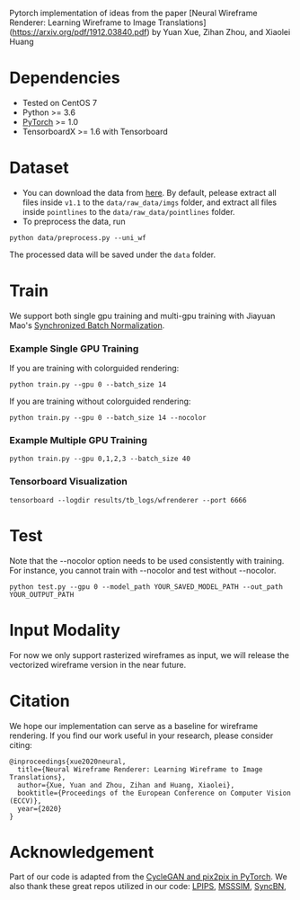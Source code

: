 Pytorch implementation of ideas from the paper [Neural Wireframe Renderer: Learning Wireframe to Image Translations]
(https://arxiv.org/pdf/1912.03840.pdf) by Yuan Xue, Zihan Zhou, and Xiaolei Huang

# Dependencies
* Tested on CentOS 7
* Python >= 3.6
* [PyTorch](https://pytorch.org) >= 1.0
* TensorboardX >= 1.6 with Tensorboard

# Dataset
* You can download the data from [here](https://github.com/huangkuns/wireframe). By default, pelease extract all files inside ``v1.1`` to the ``data/raw_data/imgs`` folder, and extract all files inside ``pointlines``  to the ``data/raw_data/pointlines`` folder.
* To preprocess the data, run
```
python data/preprocess.py --uni_wf
```
The processed data will be saved under the ``data`` folder.


# Train
We support both single gpu training and multi-gpu training with Jiayuan Mao's [Synchronized Batch Normalization](https://github.com/vacancy/Synchronized-BatchNorm-PyTorch).

### Example Single GPU Training
If you are training with colorguided rendering:
```
python train.py --gpu 0 --batch_size 14
```
If you are training without colorguided rendering:
```
python train.py --gpu 0 --batch_size 14 --nocolor
```

### Example Multiple GPU Training
```
python train.py --gpu 0,1,2,3 --batch_size 40
```

### Tensorboard Visualization
```
tensorboard --logdir results/tb_logs/wfrenderer --port 6666
```

# Test 
Note that the --nocolor option needs to be used consistently with training. For instance, you cannot train with --nocolor and test without --nocolor.
```
python test.py --gpu 0 --model_path YOUR_SAVED_MODEL_PATH --out_path YOUR_OUTPUT_PATH
```


# Input Modality
For now we only support rasterized wireframes as input, we will release the vectorized wireframe version in the near future.


# Citation
We hope our implementation can serve as a baseline for wireframe rendering. If you find our work useful in your research, please consider citing:
```
@inproceedings{xue2020neural,
  title={Neural Wireframe Renderer: Learning Wireframe to Image Translations},
  author={Xue, Yuan and Zhou, Zihan and Huang, Xiaolei},
  booktitle={Proceedings of the European Conference on Computer Vision (ECCV)},
  year={2020}
}
```

# Acknowledgement
Part of our code is adapted from the [CycleGAN and pix2pix in PyTorch](https://github.com/junyanz/pytorch-CycleGAN-and-pix2pix).
We also thank these great repos utilized in our code: [LPIPS](https://github.com/richzhang/PerceptualSimilarity), [MSSSIM](https://github.com/jorge-pessoa/pytorch-msssim), [SyncBN](https://github.com/vacancy/Synchronized-BatchNorm-PyTorch), 

